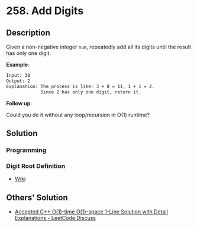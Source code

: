 # 258. Add Digits

## Description

Given a non-negative integer `num`, repeatedly add all its digits until the result has only one digit.

**Example**:

```txt
Input: 38
Output: 2 
Explanation: The process is like: 3 + 8 = 11, 1 + 1 = 2. 
             Since 2 has only one digit, return it.
```

**Follow up**:

Could you do it without any loop/recursion in O(1) runtime?

## Solution

### Programming

### Digit Root Definition

* [Wiki](https://en.wikipedia.org/wiki/Digital_root#Congruence_formula)

## Others' Solution

* [Accepted C++ O(1)-time O(1)-space 1-Line Solution with Detail Explanations - LeetCode Discuss](https://leetcode.com/problems/add-digits/discuss/68580/Accepted-C%2B%2B-O%281%29-time-O%281%29-space-1-Line-Solution-with-Detail-Explanations)
